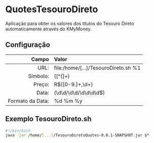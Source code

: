 # QuotesTesouroDireto

Aplicação para obter os valores dos títulos do Tesouro Direto automaticamente através do KMyMoney.

## Configuração

|Campo|Valor|
| -------------: |:-------------|
|URL: |file:/home/[...]/TesouroDireto.sh %1|
|Símbolo:| ([^\(]+)|
|Preço:| R\$([0-9.]+,\d+)|
|Data:| (\d\d\/\d\d\/\d\d\d\d$)|
|Formato da Data:| %d %m %y|


## Exemplo TesouroDireto.sh

```bash
#!/bin/bash
java -jar /home/[...]/TesouroDiretoQuotes-0.0.1-SNAPSHOT.jar $*
```

